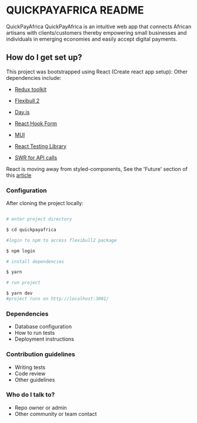 # QUICKPAYAFRICA README

QuickPayAfrica QuickPayAfrica is an intuitive web app that connects African artisans with clients/customers thereby empowering small businesses and individuals in emerging economies and easily accept digital payments.

## How do I get set up?

This project was bootstrapped using React (Create react app setup):
Other dependencies include:

- [Redux toolkit](https://redux-toolkit.js.org/tutorials/typescript)

- [Flexibull 2](https://www.npmjs.com/package/flexibull-2-0)

- [Day.js](https://day.js.org/docs/en/installation/typescript)

- [React Hook Form](https://react-hook-form.com/docs/usefieldarray)

- [MUI](https://mui.com/material-ui/getting-started/)

- [React Testing Library](https://testing-library.com/docs/react-testing-library/intro/)

- [SWR for API calls](https://swr.vercel.app/docs/getting-started)

React is moving away from styled-components, See the 'Future' section of this [article](https://github.com/reactwg/react-18/discussions/110)

### Configuration

After cloning the project locally:

```bash

# enter project directory

$ cd quickpayafrica

#login to npm to access flexibull2 package

$ npm login

# install dependencies

$ yarn

# run project

$ yarn dev
#project runs on http://localhost:3001/

```

### Dependencies

- Database configuration
- How to run tests
- Deployment instructions

### Contribution guidelines

- Writing tests
- Code review
- Other guidelines

### Who do I talk to?

- Repo owner or admin
- Other community or team contact
